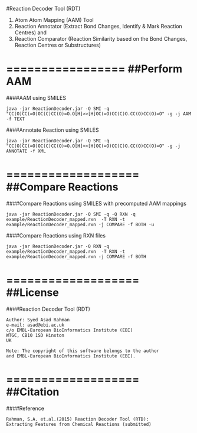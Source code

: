 #Reaction Decoder Tool (RDT)
1. Atom Atom Mapping (AAM) Tool
2. Reaction Annotator (Extract Bond Changes, Identify & Mark Reaction Centres) and 
3. Reaction Comparator (Reaction Similarity based on the Bond Changes, Reaction Centres or Substructures)

=================
##Perform AAM
=================
####AAM using SMILES
  
  ```
  java -jar ReactionDecoder.jar -Q SMI -q "CC(O)CC(=O)OC(C)CC(O)=O.O[H]>>[H]OC(=O)CC(C)O.CC(O)CC(O)=O" -g -j AAM -f TEXT
  ```

####Annotate Reaction using SMILES
  
  ```
  java -jar ReactionDecoder.jar -Q SMI -q "CC(O)CC(=O)OC(C)CC(O)=O.O[H]>>[H]OC(=O)CC(C)O.CC(O)CC(O)=O" -g -j ANNOTATE -f XML
  ```

===================
##Compare Reactions
===================

####Compare Reactions using SMILES with precomputed AAM mappings
  
  ```
  java -jar ReactionDecoder.jar -Q SMI -q -Q RXN -q example/ReactionDecoder_mapped.rxn  -T RXN -t example/ReactionDecoder_mapped.rxn -j COMPARE -f BOTH -u
  ```


####Compare Reactions using RXN files
  
  ```
  java -jar ReactionDecoder.jar -Q RXN -q example/ReactionDecoder_mapped.rxn  -T RXN -t example/ReactionDecoder_mapped.rxn -j COMPARE -f BOTH
  ```

===================
##License
===================

####Reaction Decoder Tool (RDT)
```
Author: Syed Asad Rahman
e-mail: asad@ebi.ac.uk
c/o EMBL-European BioInformatics Institute (EBI)
WTGC, CB10 1SD Hinxton
UK

Note: The copyright of this software belongs to the author
and EMBL-European BioInformatics Institute (EBI).
```

===================
##Citation
===================

####Reference
```
Rahman, S.A. et.al.(2015) Reaction Decoder Tool (RTD): 
Extracting Features from Chemical Reactions (submitted)
```


